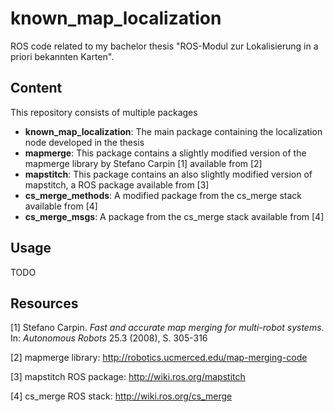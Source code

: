 # known_map_localization
ROS code related to my bachelor thesis "ROS-Modul zur Lokalisierung in a priori bekannten Karten".

## Content
This repository consists of multiple packages

- **known_map_localization**: The main package containing the localization node developed in the thesis
- **mapmerge**: This package contains a slightly modified version of the mapmerge library by Stefano Carpin [1] available from [2]
- **mapstitch**: This package contains an also slightly modified version of mapstitch, a ROS package available from [3]
- **cs_merge_methods**: A modified package from the cs_merge stack available from [4]
- **cs_merge_msgs**: A package from the cs_merge stack available from [4]

## Usage

TODO

## Resources
[1] Stefano Carpin. *Fast and accurate map merging for multi-robot systems*. In: *Autonomous Robots* 25.3 (2008), S. 305-316

[2] mapmerge library: http://robotics.ucmerced.edu/map-merging-code

[3] mapstitch ROS package: http://wiki.ros.org/mapstitch

[4] cs_merge ROS stack: http://wiki.ros.org/cs_merge
